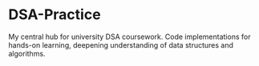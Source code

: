 # DSA-Practice
My central hub for university DSA coursework. Code implementations for hands-on learning, deepening understanding of data structures and algorithms.
